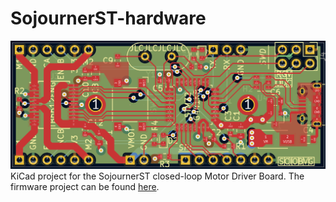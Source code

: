 # SojournerST-hardware
![Board Top View](BoardView.png)
KiCad project for the SojournerST closed-loop Motor Driver Board.
The firmware project can be found [here](https://github.com/ckoern/SojournerST).

